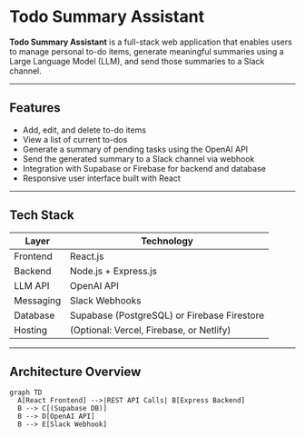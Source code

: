 # Todo Summary Assistant

**Todo Summary Assistant** is a full-stack web application that enables users to manage personal to-do items, generate meaningful summaries using a Large Language Model (LLM), and send those summaries to a Slack channel.

---

## Features

- Add, edit, and delete to-do items
- View a list of current to-dos
- Generate a summary of pending tasks using the OpenAI API
- Send the generated summary to a Slack channel via webhook
- Integration with Supabase or Firebase for backend and database
- Responsive user interface built with React

---

## Tech Stack

| Layer     | Technology           |
|-----------|----------------------|
| Frontend  | React.js             |
| Backend   | Node.js + Express.js |
| LLM API   | OpenAI API           |
| Messaging | Slack Webhooks       |
| Database  | Supabase (PostgreSQL) or Firebase Firestore |
| Hosting   | (Optional: Vercel, Firebase, or Netlify)     |

---

## Architecture Overview

```mermaid
graph TD
  A[React Frontend] -->|REST API Calls| B[Express Backend]
  B --> C[(Supabase DB)]
  B --> D[OpenAI API]
  B --> E[Slack Webhook]
